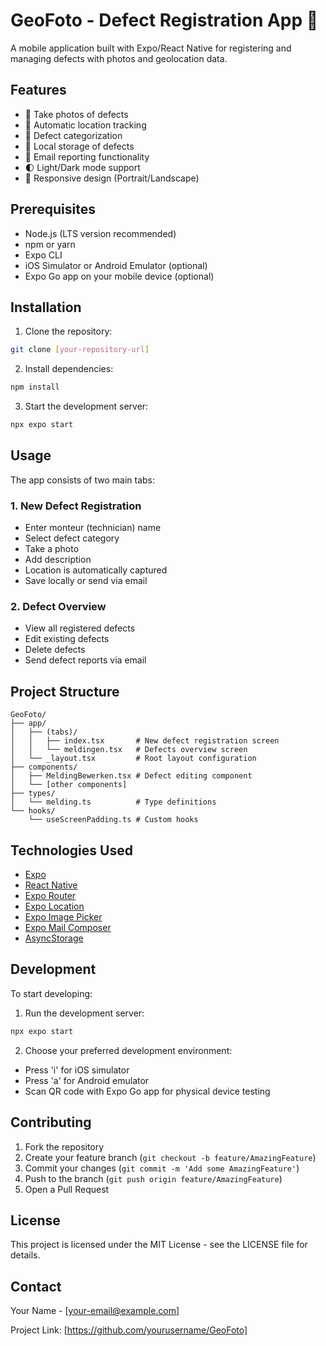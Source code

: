 # GeoFoto - Defect Registration App 📱

A mobile application built with Expo/React Native for registering and managing defects with photos and geolocation data.

## Features

- 📸 Take photos of defects
- 📍 Automatic location tracking
- 📝 Defect categorization
- 💾 Local storage of defects
- 📧 Email reporting functionality
- 🌓 Light/Dark mode support
- 📱 Responsive design (Portrait/Landscape)

## Prerequisites

- Node.js (LTS version recommended)
- npm or yarn
- Expo CLI
- iOS Simulator or Android Emulator (optional)
- Expo Go app on your mobile device (optional)

## Installation

1. Clone the repository:
```bash
git clone [your-repository-url]
```

2. Install dependencies:
```bash
npm install
```

3. Start the development server:
```bash
npx expo start
```

## Usage

The app consists of two main tabs:

### 1. New Defect Registration
- Enter monteur (technician) name
- Select defect category
- Take a photo
- Add description
- Location is automatically captured
- Save locally or send via email

### 2. Defect Overview
- View all registered defects
- Edit existing defects
- Delete defects
- Send defect reports via email

## Project Structure

```
GeoFoto/
├── app/
│   ├── (tabs)/
│   │   ├── index.tsx       # New defect registration screen
│   │   └── meldingen.tsx   # Defects overview screen
│   └── _layout.tsx         # Root layout configuration
├── components/
│   ├── MeldingBewerken.tsx # Defect editing component
│   └── [other components]
├── types/
│   └── melding.ts          # Type definitions
└── hooks/
    └── useScreenPadding.ts # Custom hooks
```

## Technologies Used

- [Expo](https://expo.dev)
- [React Native](https://reactnative.dev)
- [Expo Router](https://docs.expo.dev/router/introduction)
- [Expo Location](https://docs.expo.dev/versions/latest/sdk/location)
- [Expo Image Picker](https://docs.expo.dev/versions/latest/sdk/imagepicker)
- [Expo Mail Composer](https://docs.expo.dev/versions/latest/sdk/mail-composer)
- [AsyncStorage](https://react-native-async-storage.github.io/async-storage)

## Development

To start developing:

1. Run the development server:
```bash
npx expo start
```

2. Choose your preferred development environment:
- Press 'i' for iOS simulator
- Press 'a' for Android emulator
- Scan QR code with Expo Go app for physical device testing

## Contributing

1. Fork the repository
2. Create your feature branch (`git checkout -b feature/AmazingFeature`)
3. Commit your changes (`git commit -m 'Add some AmazingFeature'`)
4. Push to the branch (`git push origin feature/AmazingFeature`)
5. Open a Pull Request

## License

This project is licensed under the MIT License - see the LICENSE file for details.

## Contact

Your Name - [your-email@example.com]

Project Link: [https://github.com/yourusername/GeoFoto]

